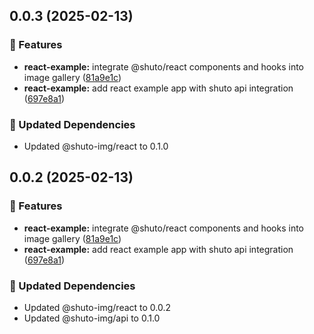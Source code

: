 ## 0.0.3 (2025-02-13)

### 🚀 Features

- **react-example:** integrate @shuto/react components and hooks into image gallery ([81a9e1c](https://github.com/lgastler/shuto-mono/commit/81a9e1c))
- **react-example:** add react example app with shuto api integration ([697e8a1](https://github.com/lgastler/shuto-mono/commit/697e8a1))

### 🧱 Updated Dependencies

- Updated @shuto-img/react to 0.1.0

## 0.0.2 (2025-02-13)

### 🚀 Features

- **react-example:** integrate @shuto/react components and hooks into image gallery ([81a9e1c](https://github.com/lgastler/shuto-mono/commit/81a9e1c))
- **react-example:** add react example app with shuto api integration ([697e8a1](https://github.com/lgastler/shuto-mono/commit/697e8a1))

### 🧱 Updated Dependencies

- Updated @shuto-img/react to 0.0.2
- Updated @shuto-img/api to 0.1.0